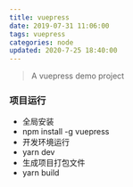 ```yaml
---
title: vuepress
date: 2019-07-31 11:06:00
tags: vuepress
categories: node
updated: 2020-7-25 18:40:00
---
```


> A vuepress demo project

### 项目运行
- 全局安装
- npm install -g vuepress
- 开发环境运行
- yarn dev
- 生成项目打包文件
- yarn build


